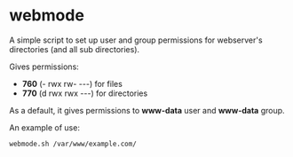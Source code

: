 # webmode
A simple script to set up user and group permissions for webserver's directories (and all sub directories).

Gives permissions:
 * **760** (- rwx rw- ---) for files
 * **770** (d rwx rwx ---) for directories

As a default, it gives permissions to **www-data** user and **www-data** group.

An example of use:
~~~~
webmode.sh /var/www/example.com/
~~~~

